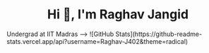 <h1 align="center">Hi 👋, I'm Raghav Jangid</h1>
<l align="center">Undergrad at IIT Madras</l>
--> ![GitHub Stats](https://github-readme-stats.vercel.app/api?username=Raghav-J402&theme=radical)
<!--
**Raghav-J402/Raghav-J402** is a ✨ _special_ ✨ repository because its `README.md` (this file) appears on your GitHub profile.

Here are some ideas to get you started:

- 🔭 I’m currently working on ...
- 🌱 I’m currently learning ...
- 👯 I’m looking to collaborate on ...
- 🤔 I’m looking for help with ...
- 💬 Ask me about ...
- 📫 How to reach me: ...
- 😄 Pronouns: ...
- ⚡ Fun fact: ...
-->

